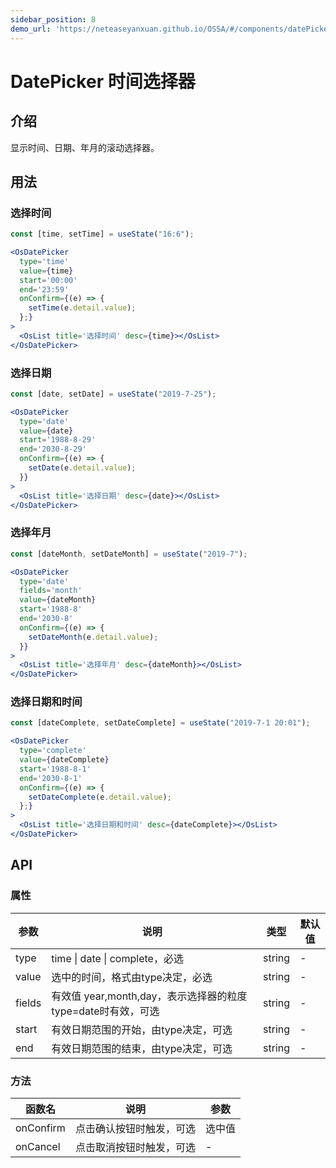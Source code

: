```yaml
---
sidebar_position: 8
demo_url: 'https://neteaseyanxuan.github.io/OSSA/#/components/datePicker/demo/index'
---
```


# DatePicker 时间选择器

## 介绍
显示时间、日期、年月的滚动选择器。

## 用法
### 选择时间
```jsx
const [time, setTime] = useState("16:6");
```
```jsx
<OsDatePicker
  type='time'
  value={time} 
  start='00:00'
  end='23:59'
  onConfirm={(e) => {
    setTime(e.detail.value);
  };}
>
  <OsList title='选择时间' desc={time}></OsList>
</OsDatePicker>
```
### 选择日期
```jsx
const [date, setDate] = useState("2019-7-25");
```
```jsx
<OsDatePicker
  type='date'
  value={date}
  start='1988-8-29'
  end='2030-8-29'
  onConfirm={(e) => {
    setDate(e.detail.value);
  }}
>
  <OsList title='选择日期' desc={date}></OsList>
</OsDatePicker>
```
### 选择年月
```jsx
const [dateMonth, setDateMonth] = useState("2019-7");
```
```jsx
<OsDatePicker
  type='date'
  fields='month'
  value={dateMonth}
  start='1988-8'
  end='2030-8'
  onConfirm={(e) => {
    setDateMonth(e.detail.value);
  }}
>
  <OsList title='选择年月' desc={dateMonth}></OsList>
</OsDatePicker>
```
### 选择日期和时间
```jsx
const [dateComplete, setDateComplete] = useState("2019-7-1 20:01");
```
```jsx
<OsDatePicker
  type='complete'
  value={dateComplete}
  start='1988-8-1'
  end='2030-8-1'
  onConfirm={(e) => {
    setDateComplete(e.detail.value);
  };}
>
  <OsList title='选择日期和时间' desc={dateComplete}></OsList>
</OsDatePicker>
```



## API
### 属性
| 参数   | 说明                                                               | 类型   | 默认值 |
| ------ | ------------------------------------------------------------------ | ------ | ------ |
| type   | time \| date \| complete，必选                                     | string | -      |
| value  | 选中的时间，格式由type决定，必选                                   | string | -      |
| fields | 有效值 year,month,day，表示选择器的粒度 type=date时有效，可选       | string | -      |
| start  | 有效日期范围的开始，由type决定，可选                                | string | -      |
| end    | 有效日期范围的结束，由type决定，可选 | string | -      |


### 方法
| 函数名    | 说明                     | 参数   |
| --------- | ------------------------ | ------ |
| onConfirm | 点击确认按钮时触发，可选 | 选中值 |
| onCancel  | 点击取消按钮时触发，可选 | -      |

